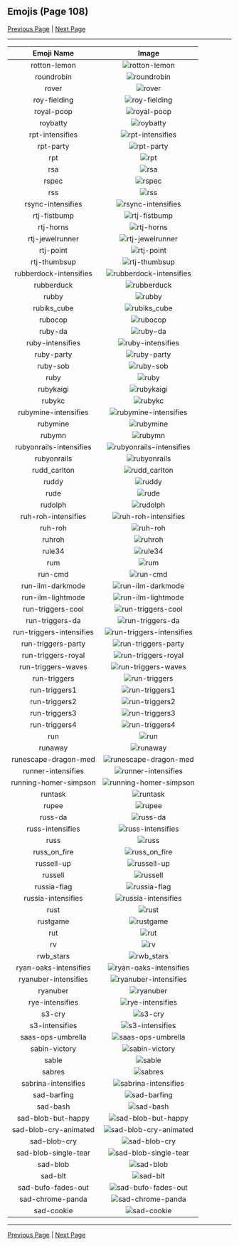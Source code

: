 
## Emojis (Page 108)

[Previous Page](/docs/hc/page-r-0107.md)
  | [Next Page](/docs/hc/page-s-0109.md)

<hr />

|Emoji Name|Image|
| :-: | :-: |
|rotton-lemon| ![rotton-lemon](/emojis/hc/rotton-lemon.png)|
|roundrobin| ![roundrobin](/emojis/hc/roundrobin.png)|
|rover| ![rover](/emojis/hc/rover.png)|
|roy-fielding| ![roy-fielding](/emojis/hc/roy-fielding.gif)|
|royal-poop| ![royal-poop](/emojis/hc/royal-poop.png)|
|roybatty| ![roybatty](/emojis/hc/roybatty.png)|
|rpt-intensifies| ![rpt-intensifies](/emojis/hc/rpt-intensifies.gif)|
|rpt-party| ![rpt-party](/emojis/hc/rpt-party.gif)|
|rpt| ![rpt](/emojis/hc/rpt.gif)|
|rsa| ![rsa](/emojis/hc/rsa.png)|
|rspec| ![rspec](/emojis/hc/rspec.png)|
|rss| ![rss](/emojis/hc/rss.png)|
|rsync-intensifies| ![rsync-intensifies](/emojis/hc/rsync-intensifies.gif)|
|rtj-fistbump| ![rtj-fistbump](/emojis/hc/rtj-fistbump.png)|
|rtj-horns| ![rtj-horns](/emojis/hc/rtj-horns.png)|
|rtj-jewelrunner| ![rtj-jewelrunner](/emojis/hc/rtj-jewelrunner.png)|
|rtj-point| ![rtj-point](/emojis/hc/rtj-point.png)|
|rtj-thumbsup| ![rtj-thumbsup](/emojis/hc/rtj-thumbsup.png)|
|rubberdock-intensifies| ![rubberdock-intensifies](/emojis/hc/rubberdock-intensifies.gif)|
|rubberduck| ![rubberduck](/emojis/hc/rubberduck.png)|
|rubby| ![rubby](/emojis/hc/rubby.png)|
|rubiks_cube| ![rubiks_cube](/emojis/hc/rubiks_cube.png)|
|rubocop| ![rubocop](/emojis/hc/rubocop.png)|
|ruby-da| ![ruby-da](/emojis/hc/ruby-da.png)|
|ruby-intensifies| ![ruby-intensifies](/emojis/hc/ruby-intensifies.gif)|
|ruby-party| ![ruby-party](/emojis/hc/ruby-party.gif)|
|ruby-sob| ![ruby-sob](/emojis/hc/ruby-sob.png)|
|ruby| ![ruby](/emojis/hc/ruby.png)|
|rubykaigi| ![rubykaigi](/emojis/hc/rubykaigi.png)|
|rubykc| ![rubykc](/emojis/hc/rubykc.png)|
|rubymine-intensifies| ![rubymine-intensifies](/emojis/hc/rubymine-intensifies.gif)|
|rubymine| ![rubymine](/emojis/hc/rubymine.png)|
|rubymn| ![rubymn](/emojis/hc/rubymn.jpg)|
|rubyonrails-intensifies| ![rubyonrails-intensifies](/emojis/hc/rubyonrails-intensifies.gif)|
|rubyonrails| ![rubyonrails](/emojis/hc/rubyonrails.png)|
|rudd_carlton| ![rudd_carlton](/emojis/hc/rudd_carlton.gif)|
|ruddy| ![ruddy](/emojis/hc/ruddy.jpg)|
|rude| ![rude](/emojis/hc/rude.png)|
|rudolph| ![rudolph](/emojis/hc/rudolph.png)|
|ruh-roh-intensifies| ![ruh-roh-intensifies](/emojis/hc/ruh-roh-intensifies.gif)|
|ruh-roh| ![ruh-roh](/emojis/hc/ruh-roh.gif)|
|ruhroh| ![ruhroh](/emojis/hc/ruhroh.png)|
|rule34| ![rule34](/emojis/hc/rule34.png)|
|rum| ![rum](/emojis/hc/rum.png)|
|run-cmd| ![run-cmd](/emojis/hc/run-cmd.png)|
|run-ilm-darkmode| ![run-ilm-darkmode](/emojis/hc/run-ilm-darkmode.png)|
|run-ilm-lightmode| ![run-ilm-lightmode](/emojis/hc/run-ilm-lightmode.png)|
|run-triggers-cool| ![run-triggers-cool](/emojis/hc/run-triggers-cool.png)|
|run-triggers-da| ![run-triggers-da](/emojis/hc/run-triggers-da.png)|
|run-triggers-intensifies| ![run-triggers-intensifies](/emojis/hc/run-triggers-intensifies.gif)|
|run-triggers-party| ![run-triggers-party](/emojis/hc/run-triggers-party.gif)|
|run-triggers-royal| ![run-triggers-royal](/emojis/hc/run-triggers-royal.png)|
|run-triggers-waves| ![run-triggers-waves](/emojis/hc/run-triggers-waves.gif)|
|run-triggers| ![run-triggers](/emojis/hc/run-triggers.png)|
|run-triggers1| ![run-triggers1](/emojis/hc/run-triggers1.png)|
|run-triggers2| ![run-triggers2](/emojis/hc/run-triggers2.png)|
|run-triggers3| ![run-triggers3](/emojis/hc/run-triggers3.png)|
|run-triggers4| ![run-triggers4](/emojis/hc/run-triggers4.png)|
|run| ![run](/emojis/hc/run.gif)|
|runaway| ![runaway](/emojis/hc/runaway.gif)|
|runescape-dragon-med| ![runescape-dragon-med](/emojis/hc/runescape-dragon-med.png)|
|runner-intensifies| ![runner-intensifies](/emojis/hc/runner-intensifies.gif)|
|running-homer-simpson| ![running-homer-simpson](/emojis/hc/running-homer-simpson.gif)|
|runtask| ![runtask](/emojis/hc/runtask.gif)|
|rupee| ![rupee](/emojis/hc/rupee.gif)|
|russ-da| ![russ-da](/emojis/hc/russ-da.png)|
|russ-intensifies| ![russ-intensifies](/emojis/hc/russ-intensifies.gif)|
|russ| ![russ](/emojis/hc/russ.jpg)|
|russ_on_fire| ![russ_on_fire](/emojis/hc/russ_on_fire.gif)|
|russell-up| ![russell-up](/emojis/hc/russell-up.png)|
|russell| ![russell](/emojis/hc/russell.png)|
|russia-flag| ![russia-flag](/emojis/hc/russia-flag.png)|
|russia-intensifies| ![russia-intensifies](/emojis/hc/russia-intensifies.gif)|
|rust| ![rust](/emojis/hc/rust.png)|
|rustgame| ![rustgame](/emojis/hc/rustgame.jpg)|
|rut| ![rut](/emojis/hc/rut.jpg)|
|rv| ![rv](/emojis/hc/rv.jpg)|
|rwb_stars| ![rwb_stars](/emojis/hc/rwb_stars.png)|
|ryan-oaks-intensifies| ![ryan-oaks-intensifies](/emojis/hc/ryan-oaks-intensifies.gif)|
|ryanuber-intensifies| ![ryanuber-intensifies](/emojis/hc/ryanuber-intensifies.gif)|
|ryanuber| ![ryanuber](/emojis/hc/ryanuber.jpg)|
|rye-intensifies| ![rye-intensifies](/emojis/hc/rye-intensifies.gif)|
|s3-cry| ![s3-cry](/emojis/hc/s3-cry.gif)|
|s3-intensifies| ![s3-intensifies](/emojis/hc/s3-intensifies.gif)|
|saas-ops-umbrella| ![saas-ops-umbrella](/emojis/hc/saas-ops-umbrella.gif)|
|sabin-victory| ![sabin-victory](/emojis/hc/sabin-victory.gif)|
|sable| ![sable](/emojis/hc/sable.png)|
|sabres| ![sabres](/emojis/hc/sabres.png)|
|sabrina-intensifies| ![sabrina-intensifies](/emojis/hc/sabrina-intensifies.gif)|
|sad-barfing| ![sad-barfing](/emojis/hc/sad-barfing.png)|
|sad-bash| ![sad-bash](/emojis/hc/sad-bash.png)|
|sad-blob-but-happy| ![sad-blob-but-happy](/emojis/hc/sad-blob-but-happy.png)|
|sad-blob-cry-animated| ![sad-blob-cry-animated](/emojis/hc/sad-blob-cry-animated.gif)|
|sad-blob-cry| ![sad-blob-cry](/emojis/hc/sad-blob-cry.png)|
|sad-blob-single-tear| ![sad-blob-single-tear](/emojis/hc/sad-blob-single-tear.gif)|
|sad-blob| ![sad-blob](/emojis/hc/sad-blob.gif)|
|sad-blt| ![sad-blt](/emojis/hc/sad-blt.png)|
|sad-bufo-fades-out| ![sad-bufo-fades-out](/emojis/hc/sad-bufo-fades-out.gif)|
|sad-chrome-panda| ![sad-chrome-panda](/emojis/hc/sad-chrome-panda.png)|
|sad-cookie| ![sad-cookie](/emojis/hc/sad-cookie.png)|

<hr/>

[Previous Page](/docs/hc/page-r-0107.md)
  | [Next Page](/docs/hc/page-s-0109.md)